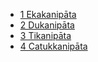 
* [1 Ekakanipāta](18It/1.md)
* [2 Dukanipāta](18It/2.md)
* [3 Tikanipāta](18It/3.md)
* [4 Catukkanipāta](18It/4.md)


